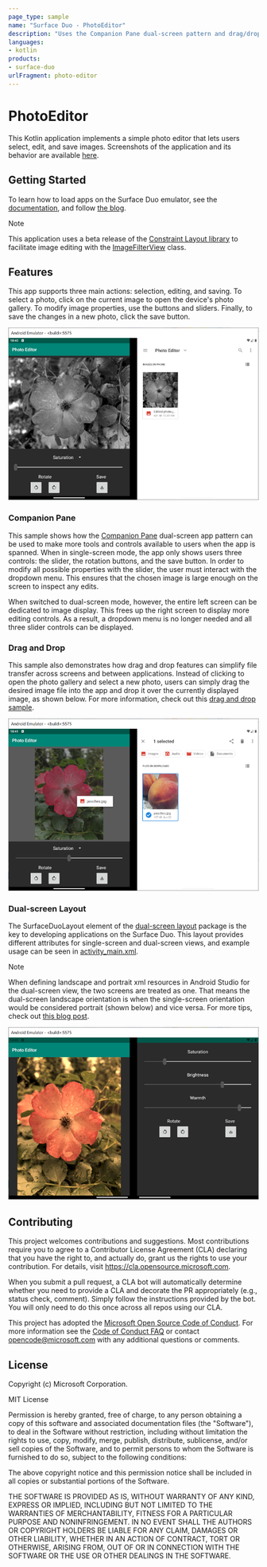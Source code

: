 ```yaml
---
page_type: sample
name: "Surface Duo - PhotoEditor"
description: "Uses the Companion Pane dual-screen pattern and drag/drop features in a photo editing app for the Surface Duo."
languages:
- kotlin
products:
- surface-duo
urlFragment: photo-editor
---
```


# PhotoEditor

This Kotlin application implements a simple photo editor that lets users select, edit, and save images. Screenshots of the application and its behavior are available [here](screenshots/).

## Getting Started

To learn how to load apps on the Surface Duo emulator, see the [documentation](https://docs.microsoft.com/dual-screen/android), and follow [the blog](https://devblogs.microsoft.com/surface-duo).

> [!NOTE]
> This application uses a beta release of the [Constraint Layout library](https://developer.android.com/jetpack/androidx/releases/constraintlayout) to facilitate image editing with the [ImageFilterView](https://developer.android.com/reference/androidx/constraintlayout/utils/widget/ImageFilterView) class.

## Features

This app supports three main actions: selection, editing, and saving. To select a photo, click on the current image to open the device's photo gallery. To modify image properties, use the buttons and sliders. Finally, to save the changes in a new photo, click the save button.

![PhotoEditor app on left screen with edited image and photo gallery on right screen displaying the same edited image after it was saved](screenshots/save_feature.png)

### Companion Pane

This sample shows how the [Companion Pane](https://docs.microsoft.com/dual-screen/introduction#companion-pane) dual-screen app pattern can be used to make more tools and controls available to users when the app is spanned. When in single-screen mode, the app only shows users three controls: the slider, the rotation buttons, and the save button. In order to modify all possible properties with the slider, the user must interact with the dropdown menu. This ensures that the chosen image is large enough on the screen to inspect any edits.

When switched to dual-screen mode, however, the entire left screen can be dedicated to image display. This frees up the right screen to display more editing controls. As a result, a dropdown menu is no longer needed and all three slider controls can be displayed.

### Drag and Drop

This sample also demonstrates how drag and drop features can simplify file transfer across screens and between applications. Instead of clicking to open the photo gallery and select a new photo, users can simply drag the desired image file into the app and drop it over the currently displayed image, as shown below. For more information, check out this [drag and drop sample](https://github.com/microsoft/surface-duo-sdk-samples-kotlin/tree/master/draganddrop).

![Drag and drop example between Files app and PhotoEditor](screenshots/drag_drop_import.png)

### Dual-screen Layout

The SurfaceDuoLayout element of the [dual-screen layout](https://docs.microsoft.com/dual-screen/android/api-reference/dualscreen-library/) package is the key to developing applications on the Surface Duo. This layout provides different attributes for single-screen and dual-screen views, and example usage can be seen in [activity_main.xml](app/src/main/res/layout/activity_main.xml).

> [!NOTE]
> When defining landscape and portrait xml resources in Android Studio for the dual-screen view, the two screens are treated as one. That means the dual-screen landscape orientation is when the single-screen orientation would be considered portrait (shown below) and vice versa. For more tips, check out [this blog post](https://devblogs.microsoft.com/surface-duo/introducing-dual-screen-layouts-android/).

![Dual-screen landscape view](screenshots/dual_screen_landscape.png)

## Contributing

This project welcomes contributions and suggestions.  Most contributions require you to agree to a
Contributor License Agreement (CLA) declaring that you have the right to, and actually do, grant us
the rights to use your contribution. For details, visit https://cla.opensource.microsoft.com.

When you submit a pull request, a CLA bot will automatically determine whether you need to provide
a CLA and decorate the PR appropriately (e.g., status check, comment). Simply follow the instructions
provided by the bot. You will only need to do this once across all repos using our CLA.

This project has adopted the [Microsoft Open Source Code of Conduct](https://opensource.microsoft.com/codeofconduct/).
For more information see the [Code of Conduct FAQ](https://opensource.microsoft.com/codeofconduct/faq/) or
contact [opencode@microsoft.com](mailto:opencode@microsoft.com) with any additional questions or comments.

## License

Copyright (c) Microsoft Corporation.

MIT License

Permission is hereby granted, free of charge, to any person obtaining a copy of this software and associated documentation files (the "Software"), to deal in the Software without restriction, including without limitation the rights to use, copy, modify, merge, publish, distribute, sublicense, and/or sell copies of the Software, and to permit persons to whom the Software is furnished to do so, subject to the following conditions:

The above copyright notice and this permission notice shall be included in all copies or substantial portions of the Software.

THE SOFTWARE IS PROVIDED AS IS, WITHOUT WARRANTY OF ANY KIND, EXPRESS OR IMPLIED, INCLUDING BUT NOT LIMITED TO THE WARRANTIES OF MERCHANTABILITY, FITNESS FOR A PARTICULAR PURPOSE AND NONINFRINGEMENT. IN NO EVENT SHALL THE AUTHORS OR COPYRIGHT HOLDERS BE LIABLE FOR ANY CLAIM, DAMAGES OR OTHER LIABILITY, WHETHER IN AN ACTION OF CONTRACT, TORT OR OTHERWISE, ARISING FROM, OUT OF OR IN CONNECTION WITH THE SOFTWARE OR THE USE OR OTHER DEALINGS IN THE SOFTWARE.

